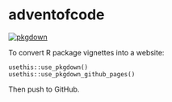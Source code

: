 # adventofcode

[![pkgdown](https://github.com/soniamitchell/adventofcode/actions/workflows/pkgdown.yaml/badge.svg)](https://github.com/soniamitchell/adventofcode/actions/workflows/pkgdown.yaml)

To convert R package vignettes into a website:

```
usethis::use_pkgdown()
usethis::use_pkgdown_github_pages()
```

Then push to GitHub.
